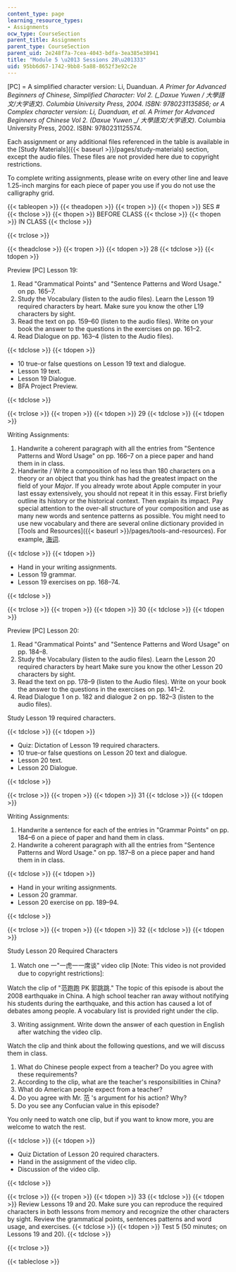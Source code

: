 ```yaml
---
content_type: page
learning_resource_types:
- Assignments
ocw_type: CourseSection
parent_title: Assignments
parent_type: CourseSection
parent_uid: 2e248f7a-7cea-4043-bdfa-3ea385e38941
title: "Module 5 \u2013 Sessions 28\u201333"
uid: 95bb6d67-1742-9bb8-5a88-8652f3e92c2e
---
```


\[PC\] = A simplified character version: Li, Duanduan. _A Primer for Advanced Beginners of Chinese, Simplified Character: Vol 2. (__Daxue Yuwen / 大學語文/大学语文)._ Columbia University Press, 2004. ISBN: 9780231135856; or A Complex character version: Li, Duanduan, et al. _A Primer for Advanced Beginners of Chinese Vol 2._ (_Daxue Yuwen_ __/ 大學語文/大学语文_)_. Columbia University Press, 2002. ISBN: 9780231125574.

Each assignment or any additional files referenced in the table is available in the [Study Materials]({{< baseurl >}}/pages/study-materials) section, except the audio files. These files are not provided here due to copyright restrictions.

To complete writing assignments, please write on every other line and leave 1.25-inch margins for each piece of paper you use if you do not use the calligraphy grid.

{{< tableopen >}}
{{< theadopen >}}
{{< tropen >}}
{{< thopen >}}
SES #
{{< thclose >}}
{{< thopen >}}
BEFORE CLASS
{{< thclose >}}
{{< thopen >}}
IN CLASS
{{< thclose >}}

{{< trclose >}}

{{< theadclose >}}
{{< tropen >}}
{{< tdopen >}}
28
{{< tdclose >}}
{{< tdopen >}}


Preview \[PC\] Lesson 19:

1.  Read "Grammatical Points" and "Sentence Patterns and Word Usage." on pp. 165–7.
2.  Study the Vocabulary (listen to the audio files). Learn the Lesson 19 required characters by heart. Make sure you know the other L19 characters by sight.
3.  Read the text on pp. 159–60 (listen to the audio files). Write on your book the answer to the questions in the exercises on pp. 161–2.
4.  Read Dialogue on pp. 163–4 (listen to the Audio files).


{{< tdclose >}}
{{< tdopen >}}


*   10 true-or false questions on Lesson 19 text and dialogue.
*   Lesson 19 text.
*   Lesson 19 Dialogue.
*   BFA Project Preview.


{{< tdclose >}}

{{< trclose >}}
{{< tropen >}}
{{< tdopen >}}
29
{{< tdclose >}}
{{< tdopen >}}


Writing Assignments:

1.  Handwrite a coherent paragraph with all the entries from "Sentence Patterns and Word Usage" on pp. 166–7 on a piece paper and hand them in in class.
2.  Handwrite / Write a composition of no less than 180 characters on a theory or an object that you think has had the greatest impact on the field of your _Major_. If you already wrote about Apple computer in your last essay extensively, you should not repeat it in this essay. First briefly outline its history or the historical context. Then explain its impact. Pay special attention to the over-all structure of your composition and use as many new words and sentence patterns as possible. You might need to use new vocabulary and there are several online dictionary provided in [Tools and Resources]({{< baseurl >}}/pages/tools-and-resources). For example, [海词](http://dict.cn/).


{{< tdclose >}}
{{< tdopen >}}


*   Hand in your writing assignments.
*   Lesson 19 grammar.
*   Lesson 19 exercises on pp. 168–74.


{{< tdclose >}}

{{< trclose >}}
{{< tropen >}}
{{< tdopen >}}
30
{{< tdclose >}}
{{< tdopen >}}


Preview \[PC\] Lesson 20:

1.  Read "Grammatical Points" and "Sentence Patterns and Word Usage" on pp. 184–8.
2.  Study the Vocabulary (listen to the audio files). Learn the Lesson 20 required characters by heart Make sure you know the other Lesson 20 characters by sight.
3.  Read the text on pp. 178–9 (listen to the Audio files). Write on your book the answer to the questions in the exercises on pp. 141–2.
4.  Read Dialogue 1 on p. 182 and dialogue 2 on pp. 182–3 (listen to the audio files).

Study Lesson 19 required characters.


{{< tdclose >}}
{{< tdopen >}}


*   Quiz: Dictation of Lesson 19 required characters.
*   10 true-or false questions on Lesson 20 text and dialogue.
*   Lesson 20 text.
*   Lesson 20 Dialogue.


{{< tdclose >}}

{{< trclose >}}
{{< tropen >}}
{{< tdopen >}}
31
{{< tdclose >}}
{{< tdopen >}}


Writing Assignments:

1.  Handwrite a sentence for each of the entries in "Grammar Points" on pp. 184–6 on a piece of paper and hand them in class.
2.  Handwrite a coherent paragraph with all the entries from "Sentence Patterns and Word Usage." on pp. 187–8 on a piece paper and hand them in in class.


{{< tdclose >}}
{{< tdopen >}}


*   Hand in your writing assignments.
*   Lesson 20 grammar.
*   Lesson 20 exercise on pp. 189–94.


{{< tdclose >}}

{{< trclose >}}
{{< tropen >}}
{{< tdopen >}}
32
{{< tdclose >}}
{{< tdopen >}}


Study Lesson 20 Required Characters

1.  Watch one ⼀"一虎⼀一席谈" video clip \[Note: This video is not provided due to copyright restrictions\]:

Watch the clip of "范跑跑 PK 郭跳跳." The topic of this episode is about the 2008 earthquake in China. A high school teacher ran away without notifying his students during the earthquake, and this action has caused a lot of debates among people. A vocabulary list is provided right under the clip.

3.  Writing assignment. Write down the answer of each question in English after watching the video clip.

Watch the clip and think about the following questions, and we will discuss them in class.

1.  What do Chinese people expect from a teacher? Do you agree with these requirements?
2.  According to the clip, what are the teacher's responsibilities in China?
3.  What do American people expect from a teacher?
4.  Do you agree with Mr. 范 's argument for his action? Why?
5.  Do you see any Confucian value in this episode?

You only need to watch one clip, but if you want to know more, you are welcome to watch the rest.


{{< tdclose >}}
{{< tdopen >}}


*   Quiz Dictation of Lesson 20 required characters.
*   Hand in the assignment of the video clip.
*   Discussion of the video clip.


{{< tdclose >}}

{{< trclose >}}
{{< tropen >}}
{{< tdopen >}}
33
{{< tdclose >}}
{{< tdopen >}}
Review Lessons 19 and 20. Make sure you can reproduce the required characters in both lessons from memory and recognize the other characters by sight. Review the grammatical points, sentences patterns and word usage, and exercises.
{{< tdclose >}}
{{< tdopen >}}
Test 5 (50 minutes; on Lessons 19 and 20).
{{< tdclose >}}

{{< trclose >}}

{{< tableclose >}}
